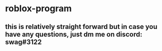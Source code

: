 # roblox-program
<h2> this is relatively straight forward but in case you have any questions, just dm me on discord: swag#3122</h2>
